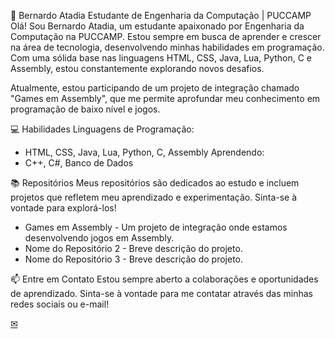 🌟 Bernardo Atadia
Estudante de Engenharia da Computação | PUCCAMP
Olá! Sou Bernardo Atadia, um estudante apaixonado por Engenharia da Computação na PUCCAMP. Estou sempre em busca de aprender e crescer na área de tecnologia, desenvolvendo minhas habilidades em programação. Com uma sólida base nas linguagens HTML, CSS, Java, Lua, Python, C e Assembly, estou constantemente explorando novos desafios.

Atualmente, estou participando de um projeto de integração chamado "Games em Assembly", que me permite aprofundar meu conhecimento em programação de baixo nível e jogos.

💻 Habilidades
Linguagens de Programação:
* HTML, CSS, Java, Lua, Python, C, Assembly
Aprendendo:
* C++, C#, Banco de Dados

📚 Repositórios
Meus repositórios são dedicados ao estudo e incluem projetos que refletem meu aprendizado e experimentação. Sinta-se à vontade para explorá-los!

* Games em Assembly - Um projeto de integração onde estamos desenvolvendo jogos em Assembly.
* Nome do Repositório 2 - Breve descrição do projeto.
* Nome do Repositório 3 - Breve descrição do projeto.

📫 Entre em Contato
Estou sempre aberto a colaborações e oportunidades de aprendizado. Sinta-se à vontade para me contatar através das minhas redes sociais ou e-mail!

[✉](https://mail.google.com/mail/?view=cm&fs=1&to=bernardoatadia0609@gmail.com)


